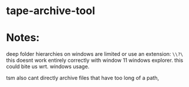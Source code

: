 # tape-archive-tool


# Notes:

deep folder hierarchies on windows are limited or use an extension: `\\?\`
this doesnt work entirely correctly with window 11 windows explorer. 
this could bite us wrt. windows usage.

tsm also cant directly archive files that have too long of a path, 

